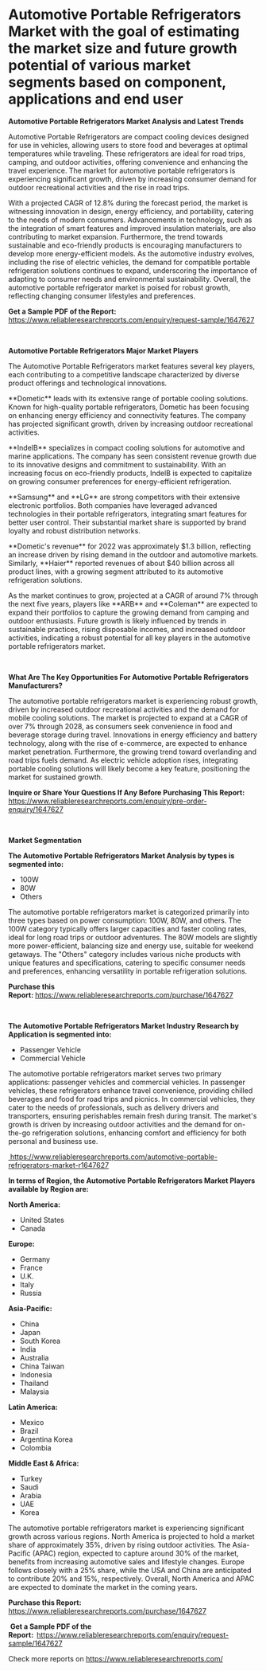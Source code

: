 <p><h1>Automotive Portable Refrigerators Market with the goal of estimating the market size and future growth potential of various market segments based on component, applications and end user</h1></p><p><strong>Automotive Portable Refrigerators Market Analysis and Latest Trends</strong></p>
<p><p>Automotive Portable Refrigerators are compact cooling devices designed for use in vehicles, allowing users to store food and beverages at optimal temperatures while traveling. These refrigerators are ideal for road trips, camping, and outdoor activities, offering convenience and enhancing the travel experience. The market for automotive portable refrigerators is experiencing significant growth, driven by increasing consumer demand for outdoor recreational activities and the rise in road trips. </p><p>With a projected CAGR of 12.8% during the forecast period, the market is witnessing innovation in design, energy efficiency, and portability, catering to the needs of modern consumers. Advancements in technology, such as the integration of smart features and improved insulation materials, are also contributing to market expansion. Furthermore, the trend towards sustainable and eco-friendly products is encouraging manufacturers to develop more energy-efficient models. As the automotive industry evolves, including the rise of electric vehicles, the demand for compatible portable refrigeration solutions continues to expand, underscoring the importance of adapting to consumer needs and environmental sustainability. Overall, the automotive portable refrigerator market is poised for robust growth, reflecting changing consumer lifestyles and preferences.</p></p>
<p><strong>Get a Sample PDF of the Report:&nbsp;</strong> <a href="https://www.reliableresearchreports.com/enquiry/request-sample/1647627?utm_campaign=3028&utm_medium=2&utm_source=Github&utm_content=ia&utm_term=29032025&utm_id=automotive-portable-refrigerators">https://www.reliableresearchreports.com/enquiry/request-sample/1647627</a></p>
<p>&nbsp;</p>
<p><strong>Automotive Portable Refrigerators Major Market Players</strong></p>
<p><p>The Automotive Portable Refrigerators market features several key players, each contributing to a competitive landscape characterized by diverse product offerings and technological innovations. </p><p>**Dometic** leads with its extensive range of portable cooling solutions. Known for high-quality portable refrigerators, Dometic has been focusing on enhancing energy efficiency and connectivity features. The company has projected significant growth, driven by increasing outdoor recreational activities.</p><p>**IndelB** specializes in compact cooling solutions for automotive and marine applications. The company has seen consistent revenue growth due to its innovative designs and commitment to sustainability. With an increasing focus on eco-friendly products, IndelB is expected to capitalize on growing consumer preferences for energy-efficient refrigeration.</p><p>**Samsung** and **LG** are strong competitors with their extensive electronic portfolios. Both companies have leveraged advanced technologies in their portable refrigerators, integrating smart features for better user control. Their substantial market share is supported by brand loyalty and robust distribution networks.</p><p>**Dometic's revenue** for 2022 was approximately $1.3 billion, reflecting an increase driven by rising demand in the outdoor and automotive markets. Similarly, **Haier** reported revenues of about $40 billion across all product lines, with a growing segment attributed to its automotive refrigeration solutions.</p><p>As the market continues to grow, projected at a CAGR of around 7% through the next five years, players like **ARB** and **Coleman** are expected to expand their portfolios to capture the growing demand from camping and outdoor enthusiasts. Future growth is likely influenced by trends in sustainable practices, rising disposable incomes, and increased outdoor activities, indicating a robust potential for all key players in the automotive portable refrigerators market.</p></p>
<p>&nbsp;</p>
<p><strong>What Are The Key Opportunities For Automotive Portable Refrigerators Manufacturers?</strong></p>
<p><p>The automotive portable refrigerators market is experiencing robust growth, driven by increased outdoor recreational activities and the demand for mobile cooling solutions. The market is projected to expand at a CAGR of over 7% through 2028, as consumers seek convenience in food and beverage storage during travel. Innovations in energy efficiency and battery technology, along with the rise of e-commerce, are expected to enhance market penetration. Furthermore, the growing trend toward overlanding and road trips fuels demand. As electric vehicle adoption rises, integrating portable cooling solutions will likely become a key feature, positioning the market for sustained growth.</p></p>
<p><strong>Inquire or Share Your Questions If Any Before Purchasing This Report:</strong> <a href="https://www.reliableresearchreports.com/enquiry/pre-order-enquiry/1647627?utm_campaign=3028&utm_medium=2&utm_source=Github&utm_content=ia&utm_term=29032025&utm_id=automotive-portable-refrigerators">https://www.reliableresearchreports.com/enquiry/pre-order-enquiry/1647627</a></p>
<p>&nbsp;</p>
<p><strong>Market Segmentation</strong></p>
<p><strong>The Automotive Portable Refrigerators Market Analysis by types is segmented into:</strong></p>
<p><ul><li>100W</li><li>80W</li><li>Others</li></ul></p>
<p><p>The automotive portable refrigerators market is categorized primarily into three types based on power consumption: 100W, 80W, and others. The 100W category typically offers larger capacities and faster cooling rates, ideal for long road trips or outdoor adventures. The 80W models are slightly more power-efficient, balancing size and energy use, suitable for weekend getaways. The "Others" category includes various niche products with unique features and specifications, catering to specific consumer needs and preferences, enhancing versatility in portable refrigeration solutions.</p></p>
<p><strong>Purchase this Report:&nbsp;</strong><a href="https://www.reliableresearchreports.com/purchase/1647627?utm_campaign=3028&utm_medium=2&utm_source=Github&utm_content=ia&utm_term=29032025&utm_id=automotive-portable-refrigerators">https://www.reliableresearchreports.com/purchase/1647627</a></p>
<p>&nbsp;</p>
<p><strong>The Automotive Portable Refrigerators Market Industry Research by Application is segmented into:</strong></p>
<p><ul><li>Passenger Vehicle</li><li>Commercial Vehicle</li></ul></p>
<p><p>The automotive portable refrigerators market serves two primary applications: passenger vehicles and commercial vehicles. In passenger vehicles, these refrigerators enhance travel convenience, providing chilled beverages and food for road trips and picnics. In commercial vehicles, they cater to the needs of professionals, such as delivery drivers and transporters, ensuring perishables remain fresh during transit. The market's growth is driven by increasing outdoor activities and the demand for on-the-go refrigeration solutions, enhancing comfort and efficiency for both personal and business use.</p></p>
<p><a href="https://www.reliableresearchreports.com/automotive-portable-refrigerators-market-r1647627?utm_campaign=3028&utm_medium=2&utm_source=Github&utm_content=ia&utm_term=29032025&utm_id=automotive-portable-refrigerators">&nbsp;https://www.reliableresearchreports.com/automotive-portable-refrigerators-market-r1647627</a></p>
<p><strong>In terms of Region, the Automotive Portable Refrigerators Market Players available by Region are:</strong></p>
<p>
    <p> <strong> North America: </strong>
        <ul>
            <li>United States</li>
            <li>Canada</li>
        </ul>
        </p> 
    <p> <strong> Europe: </strong>
        <ul>
            <li>Germany</li>
            <li>France</li>
            <li>U.K.</li>
            <li>Italy</li>
            <li>Russia</li>
        </ul>
        </p> 
    <p> <strong> Asia-Pacific: </strong>
        <ul>
            <li>China</li>
            <li>Japan</li>
            <li>South Korea</li>
            <li>India</li>
            <li>Australia</li>
            <li>China Taiwan</li>
            <li>Indonesia</li>
            <li>Thailand</li>
            <li>Malaysia</li>
        </ul>
        </p> 
    <p> <strong> Latin America: </strong>
        <ul>
            <li>Mexico</li>
            <li>Brazil</li>
            <li>Argentina Korea</li>
            <li>Colombia</li>
        </ul>
        </p> 
    <p> <strong> Middle East & Africa: </strong>
        <ul>
            <li>Turkey</li>
            <li>Saudi</li>
            <li>Arabia</li>
            <li>UAE</li>
            <li>Korea</li>
        </ul>
    </p>
    </p>
<p><p>The automotive portable refrigerators market is experiencing significant growth across various regions. North America is projected to hold a market share of approximately 35%, driven by rising outdoor activities. The Asia-Pacific (APAC) region, expected to capture around 30% of the market, benefits from increasing automotive sales and lifestyle changes. Europe follows closely with a 25% share, while the USA and China are anticipated to contribute 20% and 15%, respectively. Overall, North America and APAC are expected to dominate the market in the coming years.</p></p>
<p><strong>Purchase this Report: </strong><a href="https://www.reliableresearchreports.com/purchase/1647627?utm_campaign=3028&utm_medium=2&utm_source=Github&utm_content=ia&utm_term=29032025&utm_id=automotive-portable-refrigerators">https://www.reliableresearchreports.com/purchase/1647627</a></p>
<p>&nbsp;<strong>Get a Sample PDF of the Report:&nbsp;&nbsp;</strong><a href="https://www.reliableresearchreports.com/enquiry/request-sample/1647627?utm_campaign=3028&utm_medium=2&utm_source=Github&utm_content=ia&utm_term=29032025&utm_id=automotive-portable-refrigerators">https://www.reliableresearchreports.com/enquiry/request-sample/1647627</a></p>
<p><strong></strong></p>
<p>Check more reports on <a href="https://www.reliableresearchreports.com/?utm_campaign=3028&utm_medium=2&utm_source=Github&utm_content=ia&utm_term=29032025&utm_id=automotive-portable-refrigerators">https://www.reliableresearchreports.com/</a></p>